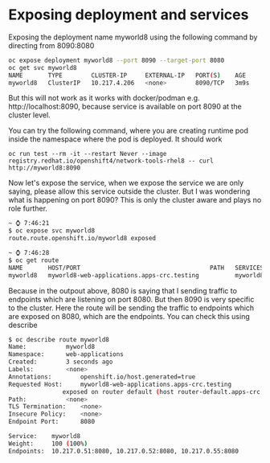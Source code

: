 # Exposing deployment and services

Exposing the deployment name myworld8 using the following command by directing from 8090:8080

```bash
oc expose deployment myworld8 --port 8090 --target-port 8080
oc get svc myworld8 
NAME       TYPE        CLUSTER-IP     EXTERNAL-IP   PORT(S)    AGE
myworld8   ClusterIP   10.217.4.206   <none>        8090/TCP   3m9s
```

But this will not work as it works with docker/podman e.g. http://localhost:8090, because service is available on port 8090 at the cluster level.

You can try the following command, where you are creating runtime pod inside the namespace where the pod is deployed. It should work

`oc run test --rm -it --restart Never --image registry.redhat.io/openshift4/network-tools-rhel8 -- curl http://myworld8:8090`

Now let's expose the service, when we expose the service we are only saying, please allow this service outside the cluster. But I was wondering what is happening on port 8090? This is only the cluster aware and plays no role further.

```bash
~ ⌚ 7:46:21
$ oc expose svc myworld8 
route.route.openshift.io/myworld8 exposed

~ ⌚ 7:46:28
$ oc get route
NAME       HOST/PORT                                    PATH   SERVICES   PORT   TERMINATION   WILDCARD
myworld8   myworld8-web-applications.apps-crc.testing          myworld8   8080                 None
```
Because in the outpout above, 8080 is saying that I sending traffic to endpoints which are listening on port 8080. But then 8090 is very specific to the cluster. 
Here the route will be sending the traffic to endpoints which are exposed on 8080, which are the endpoints. You can check this using describe

```bash
$ oc describe route myworld8
Name:			myworld8
Namespace:		web-applications
Created:		3 seconds ago
Labels:			<none>
Annotations:		openshift.io/host.generated=true
Requested Host:		myworld8-web-applications.apps-crc.testing
			   exposed on router default (host router-default.apps-crc.testing) 3 seconds ago
Path:			<none>
TLS Termination:	<none>
Insecure Policy:	<none>
Endpoint Port:		8080

Service:	myworld8
Weight:		100 (100%)
Endpoints:	10.217.0.51:8080, 10.217.0.52:8080, 10.217.0.55:8080
```